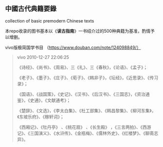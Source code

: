 ## 中國古代典籍要錄

collection of basic premodern Chinese texts

本repo收录的图书基本以《**读古指南**》一书绍介过的500种典籍为基准，酌情予以增删。


vivo版极简国学书目 （https://www.douban.com/note/124098849/）

> vivo 2010-12-27 22:06:25
> 
> 《诗经》、《尚书》、《周易》、三《礼》、三《春秋》，《论语》、《孟子》；
> 
> 《老子》、《墨子》、《庄子》、《荀子》、《韩非子》，《坛经》，《近思录》、《传习录》；
> 
> 《国语》、《战国策》，《史记》、《汉书》、《后汉书》、《三国志》，《资治通鉴》，《史通》，《文献通考》；
> 
> 《楚辞》、《文选》，《李太白集》、《杜工部集》、《韩昌黎集》、《柳河东集》，《东坡乐府》、《稼轩词》；
> 
> 《西厢记》、《牡丹亭》 、《桃花扇》 、《长生殿》 ，《三言两拍》、《西游记》、《三国演义》、《水浒传》、《金瓶梅》、《儒林外史》、《红楼梦》、《聊斋志异》。